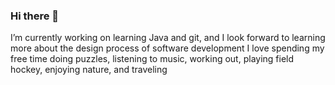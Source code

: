 ### Hi there 👋

I’m currently working on learning Java and git, and I look forward to learning more about the design process of software development
I love spending my free time doing puzzles, listening to music, working out, playing field hockey, enjoying nature, and traveling
